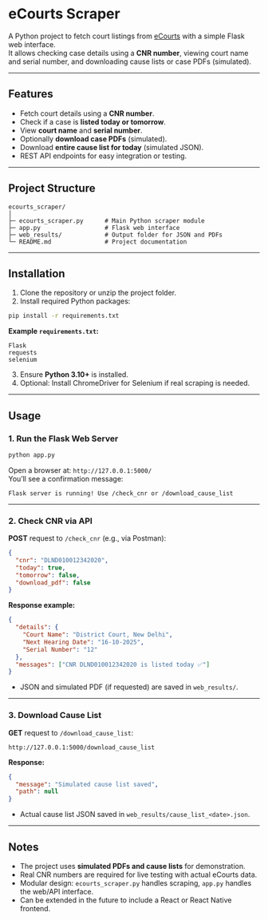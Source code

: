 # eCourts Scraper

A Python project to fetch court listings from [eCourts](https://services.ecourts.gov.in/ecourtindia_v6/) with a simple Flask web interface.  
It allows checking case details using a **CNR number**, viewing court name and serial number, and downloading cause lists or case PDFs (simulated).

---

## Features

- Fetch court details using a **CNR number**.
- Check if a case is **listed today or tomorrow**.
- View **court name** and **serial number**.
- Optionally **download case PDFs** (simulated).
- Download **entire cause list for today** (simulated JSON).
- REST API endpoints for easy integration or testing.

---

## Project Structure

```
ecourts_scraper/
│
├─ ecourts_scraper.py      # Main Python scraper module
├─ app.py                  # Flask web interface
├─ web_results/            # Output folder for JSON and PDFs
└─ README.md               # Project documentation
```

---

## Installation

1. Clone the repository or unzip the project folder.
2. Install required Python packages:

```bash
pip install -r requirements.txt
```

**Example `requirements.txt`:**

```
Flask
requests
selenium
```

3. Ensure **Python 3.10+** is installed.
4. Optional: Install ChromeDriver for Selenium if real scraping is needed.

---

## Usage

### 1. Run the Flask Web Server

```bash
python app.py
```

Open a browser at: `http://127.0.0.1:5000/`  
You’ll see a confirmation message:

```
Flask server is running! Use /check_cnr or /download_cause_list
```

---

### 2. Check CNR via API

**POST** request to `/check_cnr` (e.g., via Postman):

```json
{
  "cnr": "DLND010012342020",
  "today": true,
  "tomorrow": false,
  "download_pdf": false
}
```

**Response example:**

```json
{
  "details": {
    "Court Name": "District Court, New Delhi",
    "Next Hearing Date": "16-10-2025",
    "Serial Number": "12"
  },
  "messages": ["CNR DLND010012342020 is listed today ✅"]
}
```

- JSON and simulated PDF (if requested) are saved in `web_results/`.

---

### 3. Download Cause List

**GET** request to `/download_cause_list`:

```
http://127.0.0.1:5000/download_cause_list
```

**Response:**

```json
{
  "message": "Simulated cause list saved",
  "path": null
}
```

- Actual cause list JSON saved in `web_results/cause_list_<date>.json`.

---

## Notes

- The project uses **simulated PDFs and cause lists** for demonstration.
- Real CNR numbers are required for live testing with actual eCourts data.
- Modular design: `ecourts_scraper.py` handles scraping, `app.py` handles the web/API interface.
- Can be extended in the future to include a React or React Native frontend.

